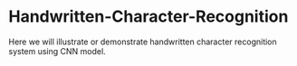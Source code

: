 # Handwritten-Character-Recognition

Here we will illustrate or demonstrate handwritten character recognition system using CNN model.
